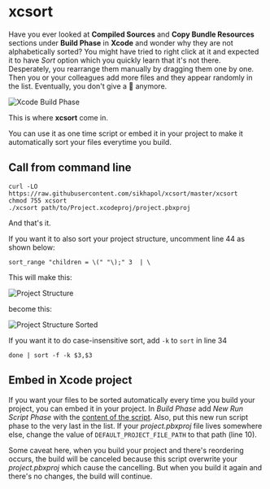 # xcsort

Have you ever looked at **Compiled Sources** and **Copy Bundle Resources** sections under **Build Phase** in **Xcode** and wonder why they are not alphabetically sorted? You might have tried to right click at it and expected it to have *Sort* option which you quickly learn that it's not there. Desperately, you rearrange them manually by dragging them one by one. Then you or your colleagues add more files and they appear randomly in the list. Eventually, you don't give a 💩 anymore.

![Xcode Build Phase](http://i.imgur.com/s6boK2J.png)

This is where **xcsort** come in.

You can use it as one time script or embed it in your project to make it automatically sort your files everytime you build.

## Call from command line
```
curl -LO https://raw.githubusercontent.com/sikhapol/xcsort/master/xcsort
chmod 755 xcsort
./xcsort path/to/Project.xcodeproj/project.pbxproj
```
And that's it.

If you want it to also sort your project structure, uncomment line 44 as shown below:
```
sort_range "children = \(" "\);" 3  | \
```

This will make this:

![Project Structure](http://i.imgur.com/TmAsA4G.png)

become this:

![Project Structure Sorted](http://i.imgur.com/prlywYk.png)

If you want it to do case-insensitive sort, add `-k` to `sort` in line 34
```
done | sort -f -k $3,$3
```

## Embed in Xcode project
If you want your files to be sorted automatically every time you build your project, you can embed it in your project.
In *Build Phase* add *New Run Script Phase* with the [content of the script](https://raw.githubusercontent.com/sikhapol/xcsort/master/xcsort).
Also, put this new run script phase to the very last in the list.
If your *project.pbxproj* file lives somewhere else, change the value of `DEFAULT_PROJECT_FILE_PATH` to that path (line 10).

Some caveat here, when you build your project and there's reordering occurs, the build will be canceled because this script overwrite your *project.pbxproj* which cause the cancelling. But when you build it again and there's no changes, the build will continue.
